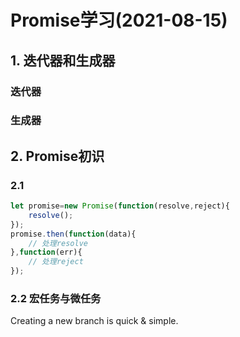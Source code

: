 # Promise学习(2021-08-15)
## 1. 迭代器和生成器
### 迭代器

### 生成器

## 2. Promise初识
### 2.1 
```javascript
let promise=new Promise(function(resolve,reject){
    resolve();
});
promise.then(function(data){
    // 处理resolve
},function(err){
    // 处理reject
});
```
### 2.2 宏任务与微任务

Creating a new branch is quick & simple.


